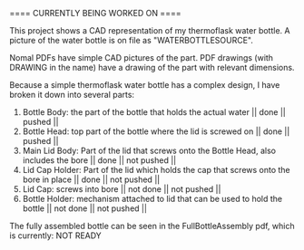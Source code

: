 ==== CURRENTLY BEING WORKED ON ====

This project shows a CAD representation of my thermoflask water bottle. A picture of the water bottle is on file as "WATERBOTTLESOURCE". 

Nomal PDFs have simple CAD pictures of the part.
PDF drawings (with DRAWING in the name) have a drawing of the part with relevant dimensions. 

Because a simple thermoflask water bottle has a complex design, I have broken it down into several parts:

1) Bottle Body: the part of the bottle that holds the actual water || done || pushed ||
2) Bottle Head: top part of the bottle where the lid is screwed on || done || pushed ||
3) Main Lid Body: Part of the lid that screws onto the Bottle Head, also includes the bore || done || not pushed ||
4) Lid Cap Holder: Part of the lid which holds the cap that screws onto the bore in place || done || not pushed ||
5) Lid Cap: screws into bore || not done || not pushed ||
6) Bottle Holder: mechanism attached to lid that can be used to hold the bottle || not done || not pushed ||


The fully assembled bottle can be seen in the FullBottleAssembly pdf, which is currently: NOT READY 
